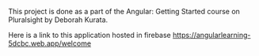 This project is done as a part of the Angular: Getting Started course on Pluralsight by Deborah Kurata.

Here is a link to this application hosted in firebase
https://angularlearning-5dcbc.web.app/welcome
